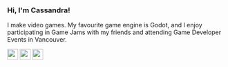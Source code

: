 <h3>Hi, I'm Cassandra!</h3>

<p>I make video games. My favourite game engine is Godot, and I enjoy participating in Game Jams with my friends and attending Game Developer Events in Vancouver.</p>

<a href="https://cassandracarlos.itch.io/"><img src="https://img.shields.io/badge/itch.io-%23E4405F.svg?&style=for-the-badge&logo=itch.io&logoColor=white" height=25 /></a> <a href="https://cassandracarlos.com/"><img src="https://img.shields.io/badge/portfolio-%231DA1F2.svg?&style=for-the-badge&logo=wordpress&logoColor=white" height=25 /></a> <a href="https://www.linkedin.com/in/cassandracarlos/"><img src="https://img.shields.io/badge/linkedin-%230077B5.svg?&style=for-the-badge&logo=linkedin&logoColor=white" height=25 /></a>
